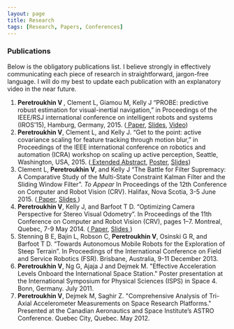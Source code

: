 ```yaml
---
layout: page
title: Research
tags: [Research, Papers, Conferences]
---
```


<h3>Publications</h3>
Below is the obligatory publications list. I believe strongly in effectively communicating each piece of research in straightforward, jargon-free language. I will do my best to update each publication with an explanatory video in the near future.

<div id='publicationList'>
<ol>
<li>
<strong>Peretroukhin V </strong>, Clement L, Giamou M, Kelly J “PROBE: predictive robust estimation for visual-inertial navigation,” in Proceedings of the IEEE/RSJ international conference on intelligent robots and systems (IROS’15), Hamburg, Germany, 2015. (<a href='{{ site.url }}/assets/research_material/IROS2015-Peretroukhin-PROBE-Paper.pdf'><i class="fa fa-file-text-o"></i> Paper</a>, <a href='{{ site.url }}/assets/research_material/IROS2015-Peretroukhin-PROBE-Presentation.pdf'><i class="fa fa-desktop"></i> Slides</a>, <a href='https://www.youtube.com/watch?v=0YmdVJ0Be3Q'><i class="fa fa-video-camera"></i> Video</a>)
</li>
<li>
<strong>Peretroukhin V</strong>, Clement L, and Kelly J. “Get to the point: active covariance scaling for feature tracking through motion blur,” in Proceedings of the IEEE international conference on robotics and automation (ICRA) workshop on scaling up active perception, Seattle, Washington, USA, 2015.  (<a href='{{ site.url }}/assets/research_material/ICRA2015-Blur-Abstract.pdf'><i class="fa fa-file-text-o"></i> Extended Abstract</a>, <a href='{{ site.url }}/assets/research_material/ICRA2015-Blur-Poster.pdf'><i class="fa fa-picture-o"></i> Poster</a>, <a href='{{ site.url }}/assets/research_material/ICRA2015-Blur-Presentation.pdf'><i class="fa fa-desktop"></i> Slides</a>)
</li>
<li>
Clement L, <strong>Peretroukhin V</strong>, and Kelly J “The Battle for Filter Supremacy: A Comparative Study of the Multi-State Constraint Kalman Filter and the Sliding Window Filter”. <em> To Appear </em> In Proceedings of the 12th Conference on Computer and Robot Vision (CRV). Halifax, Nova Scotia, 3-5 June 2015. (<a href='{{ site.url }}/assets/research_material/CRV2015-Filter-Supremacy-Paper.pdf'> <i class="fa fa-file-text-o"></i> Paper</a>, <a href='{{ site.url }}/assets/research_material/CRV2015-Filter-Supremacy-Presentation.pdf'><i class="fa fa-desktop"></i> Slides </a>)
</li>
<li>
<strong>Peretroukhin V</strong>, Kelly J, and Barfoot T D. “Optimizing Camera Perspective for Stereo Visual Odometry”. In Proceedings of the 11th Conference on Computer and Robot Vision (CRV), pages 1–7. Montreal, Quebec, 7-9 May 2014. (<a href='{{ site.url }}/assets/research_material/VP_CRV2014-OptVOPrePrint.pdf'> <i class="fa fa-file-text-o"></i> Paper</a>, <a href='{{ site.url }}/assets/research_material/VP-CRVPresentation.pdf'><i class="fa fa-desktop"></i> Slides </a>)
</li>
<li>
Stenning B E, Bajin L, Robson C, <strong>Peretroukhin V</strong>, Osinski G R, and Barfoot T D. “Towards Autonomous Mobile Robots for the Exploration of Steep Terrain”. In Proceedings of the International Conference on Field and Service Robotics (FSR). Brisbane, Australia, 9-11 December 2013.
</li>
<li>
<strong>Peretroukhin V</strong>, Ng G, Ajaja J and Dejmek M.  "Effective Acceleration Levels Onboard the International Space Station." Poster presentation at the International Symposium for Physical Sciences (ISPS) in Space 4. Bonn, Germany. July 2011.
</li>
<li>
<strong>Peretroukhin V</strong>, Dejmek M, Saghir Z. "Comprehensive Analysis of Tri-Axial Accelerometer Measurements on Space Research Platforms." Presented at the Canadian Aeronautics and Space Institute’s ASTRO Conference. Quebec City, Quebec. May 2012.
</li>
</ol>
</div>

